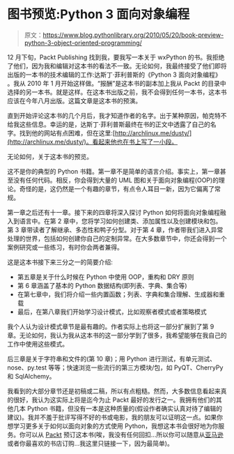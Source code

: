 # 图书预览:Python 3 面向对象编程

> 原文：<https://www.blog.pythonlibrary.org/2010/05/20/book-preview-python-3-object-oriented-programming/>

12 月下旬，Packt Publishing 找到我，要我写一本关于 wxPython 的书。我拒绝了他们，因为我和编辑对这本书的看法不一致。无论如何，我最终接受了他们即将出版的一本书的技术编辑的工作:达斯丁·菲利普斯的《Python 3 面向对象编程》 。我从 2010 年 1 月开始这样做。“报酬”是这本书的副本加上我从 Packt 的目录中选择的另一本书。就是这样。在这本书出版之前，我不会得到任何一本书，这本书应该在今年八月出版。这篇文章是这本书的预演。

直到开始评论这本书的几个月后，我才知道作者的名字。出于某种原因，帕克特不给我这些信息。幸运的是，达斯丁·菲利普斯最终在书的正文中透露了自己的名字。找到他的网站有点困难，但在这里:[http://archlinux.me/dusty/](http://archlinux.me/dusty/)。看起来他也在书上写了一小段。

无论如何，关于这本书的预览。

这不是你的典型的 Python 书籍。第一章不是简单的语言介绍。事实上，第一章甚至没有任何代码。相反，你会得到大量的 UML 图和关于面向对象编程(OOP)的理论。奇怪的是，这仍然是一个有趣的章节，有点令人耳目一新，因为它偏离了常规。

第一章之后还有十一章。接下来的四章将深入探讨 Python 如何将面向对象编程融入到语言中。在第 2 章中，您将学习如何创建类、添加属性以及创建模块和包。第 3 章带读者了解继承、多态性和鸭子分型。对于第 4 章，作者带我们进入异常处理的世界，包括如何创建你自己的定制异常。在大多数章节中，你还会得到一个案例研究或一些练习，有时你会两者兼得。

这是这本书接下来三分之一的简要介绍:

*   第五章是关于什么时候在 Python 中使用 OOP，重构和 DRY 原则
*   第 6 章涵盖了基本的 Python 数据结构(即列表、字典、集合等)
*   在第七章中，我们将介绍一些内置函数；列表、字典和集合理解、生成器和重载
*   最后，在第八章我们开始学习设计模式，比如观察者模式或者策略模式

我个人认为设计模式章节是最有趣的。作者实际上也将这一部分扩展到了第 9 章。无论如何，我认为我从这本书的这一部分学到了很多，我希望能够在我自己的工作中使用这些模式。

后三章是关于字符串和文件的(第 10 章)；用 Python 进行测试，有单元测试、nose、py.test 等等；快速浏览一些流行的第三方模块/包，如 PyQT、CherryPy 和 SqlAlchemy。

我看到的大部分章节还是初稿或二稿，所以有点粗糙。然而，大多数信息看起来真的很好，我认为这实际上将是迄今为止 Packt 最好的发行之一。我拥有他们的其他几本 Python 书籍，但没有一本是这种质量的(假设作者确实认真对待了编辑的建议)。我并不羞于批评写得不好的书或电影，我的朋友可以证明这一点。如果你想学习更多关于如何以面向对象的方式使用 Python，我想这本书会很好地为你服务。你可以从 [Packt](https://www.packtpub.com/python-3-object-oriented-programming/book) 预订这本书(唉，我没有任何回扣...所以你可以随意从[亚马逊](http://www.amazon.com/exec/obidos/ASIN/1849511268/thmovsthpy-20/)或者你最喜欢的书店订购...我这里只链接一下，因为最简单)。